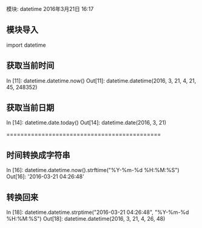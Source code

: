 模块: datetime
2016年3月21日
16:17
 
## 模块导入
import datetime
 
## 获取当前时间
In [11]: datetime.datetime.now()
Out[11]: datetime.datetime(2016, 3, 21, 4, 21, 45, 248352)
 
## 获取当前日期
In [14]: datetime.date.today()
Out[14]: datetime.date(2016, 3, 21)
 
============================================
 
## 时间转换成字符串
In [16]: datetime.datetime.now().strftime("%Y-%m-%d %H:%M:%S")
Out[16]: '2016-03-21 04:26:48'
 
## 转换回来
In [18]: datetime.datetime.strptime("2016-03-21 04:26:48", "%Y-%m-%d %H:%M:%S")
Out[18]: datetime.datetime(2016, 3, 21, 4, 26, 48)
